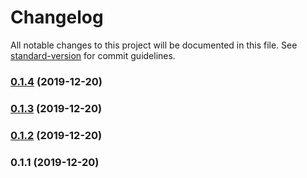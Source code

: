 # Changelog

All notable changes to this project will be documented in this file. See [standard-version](https://github.com/conventional-changelog/standard-version) for commit guidelines.

### [0.1.4](https://github.com/marozzocom/marozzo-i18n/compare/v0.1.3...v0.1.4) (2019-12-20)

### [0.1.3](https://github.com/marozzocom/marozzo-i18n/compare/v0.1.2...v0.1.3) (2019-12-20)

### [0.1.2](https://github.com/marozzocom/marozzo-i18n/compare/v0.1.1...v0.1.2) (2019-12-20)

### 0.1.1 (2019-12-20)
